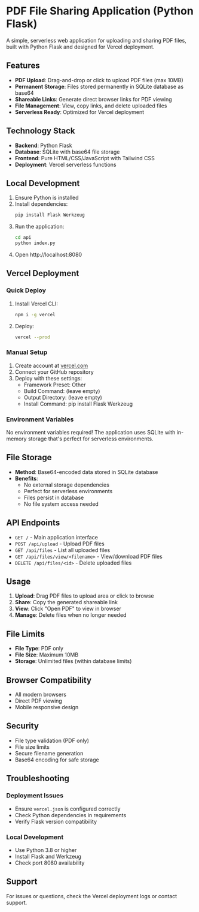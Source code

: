 # PDF File Sharing Application (Python Flask)

A simple, serverless web application for uploading and sharing PDF files, built with Python Flask and designed for Vercel deployment.

## Features

- **PDF Upload**: Drag-and-drop or click to upload PDF files (max 10MB)
- **Permanent Storage**: Files stored permanently in SQLite database as base64
- **Shareable Links**: Generate direct browser links for PDF viewing
- **File Management**: View, copy links, and delete uploaded files
- **Serverless Ready**: Optimized for Vercel deployment

## Technology Stack

- **Backend**: Python Flask
- **Database**: SQLite with base64 file storage
- **Frontend**: Pure HTML/CSS/JavaScript with Tailwind CSS
- **Deployment**: Vercel serverless functions

## Local Development

1. Ensure Python is installed
2. Install dependencies:
   ```bash
   pip install Flask Werkzeug
   ```
3. Run the application:
   ```bash
   cd api
   python index.py
   ```
4. Open http://localhost:8080

## Vercel Deployment

### Quick Deploy

1. Install Vercel CLI:
   ```bash
   npm i -g vercel
   ```

2. Deploy:
   ```bash
   vercel --prod
   ```

### Manual Setup

1. Create account at [vercel.com](https://vercel.com)
2. Connect your GitHub repository
3. Deploy with these settings:
   - Framework Preset: Other
   - Build Command: (leave empty)
   - Output Directory: (leave empty)
   - Install Command: pip install Flask Werkzeug

### Environment Variables

No environment variables required! The application uses SQLite with in-memory storage that's perfect for serverless environments.

## File Storage

- **Method**: Base64-encoded data stored in SQLite database
- **Benefits**: 
  - No external storage dependencies
  - Perfect for serverless environments
  - Files persist in database
  - No file system access needed

## API Endpoints

- `GET /` - Main application interface
- `POST /api/upload` - Upload PDF files
- `GET /api/files` - List all uploaded files
- `GET /api/files/view/<filename>` - View/download PDF files
- `DELETE /api/files/<id>` - Delete uploaded files

## Usage

1. **Upload**: Drag PDF files to upload area or click to browse
2. **Share**: Copy the generated shareable link
3. **View**: Click "Open PDF" to view in browser
4. **Manage**: Delete files when no longer needed

## File Limits

- **File Type**: PDF only
- **File Size**: Maximum 10MB
- **Storage**: Unlimited files (within database limits)

## Browser Compatibility

- All modern browsers
- Direct PDF viewing
- Mobile responsive design

## Security

- File type validation (PDF only)
- File size limits
- Secure filename generation
- Base64 encoding for safe storage

## Troubleshooting

### Deployment Issues
- Ensure `vercel.json` is configured correctly
- Check Python dependencies in requirements
- Verify Flask version compatibility

### Local Development
- Use Python 3.8 or higher
- Install Flask and Werkzeug
- Check port 8080 availability

## Support

For issues or questions, check the Vercel deployment logs or contact support.